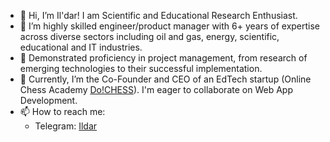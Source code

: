 - 👋 Hi, I’m Il'dar!  I am Scientific and Educational Research Enthusiast.
- 👀 I’m  highly skilled engineer/product manager with 6+ years of expertise across diverse sectors including oil and gas, energy, scientific, educational and IT industries.
- 🌱  Demonstrated proficiency in project management, from research of emerging technologies to their successful implementation.
- 💞️  Currently, I’m the Co-Founder and CEO of an EdTech startup (Online Chess Academy [Do!CHESS](https://dochess.ru/)). I'm eager to collaborate on Web App Development.
- 📫 How to reach me:
  - Telegram: [Ildar](https://t.me/Ildar_Bazyrov)
